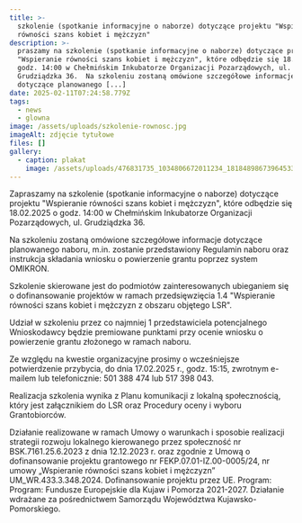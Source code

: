 ```yaml
---
title: >-
  szkolenie (spotkanie informacyjne o naborze) dotyczące projektu "Wspieranie
  równości szans kobiet i mężczyzn" 
description: >-
  praszamy na szkolenie (spotkanie informacyjne o naborze) dotyczące projektu
  "Wspieranie równości szans kobiet i mężczyzn", które odbędzie się 18.02.2025 o
  godz. 14:00 w Chełmińskim Inkubatorze Organizacji Pozarządowych, ul.
  Grudziądzka 36.  Na szkoleniu zostaną omówione szczegółowe informacje
  dotyczące planowanego [...]
date: 2025-02-11T07:24:58.779Z
tags:
  - news
  - glowna
image: /assets/uploads/szkolenie-rownosc.jpg
imageAlt: zdjęcie tytułowe
files: []
gallery:
  - caption: plakat
    image: /assets/uploads/476831735_1034806672011234_1818489867396453388_n.jpg
---
```

Zapraszamy na szkolenie (spotkanie informacyjne o naborze) dotyczące projektu "Wspieranie równości szans kobiet i mężczyzn", które odbędzie się 18.02.2025 o godz. 14:00 w Chełmińskim Inkubatorze Organizacji Pozarządowych, ul. Grudziądzka 36. 

Na szkoleniu zostaną omówione szczegółowe informacje dotyczące planowanego naboru, m.in. zostanie przedstawiony Regulamin naboru oraz instrukcja składania wniosku o powierzenie grantu poprzez system OMIKRON. 

Szkolenie skierowane jest do podmiotów zainteresowanych ubieganiem się o dofinansowanie projektów w ramach przedsięwzięcia 1.4 "Wspieranie równości szans kobiet i mężczyzn z obszaru objętego LSR".

Udział w szkoleniu przez co najmniej 1 przedstawiciela potencjalnego Wnioskodawcy będzie premiowane punktami przy ocenie wniosku o powierzenie grantu złożonego w ramach naboru.

Ze względu na kwestie organizacyjne prosimy o wcześniejsze potwierdzenie przybycia, do dnia 17.02.2025 r., godz. 15:15, zwrotnym e-mailem lub telefonicznie: 501 388 474 lub 517 398 043. 

Realizacja szkolenia wynika z Planu komunikacji z lokalną społecznością, który jest załącznikiem do LSR oraz Procedury oceny i wyboru Grantobiorców.

Działanie realizowane w ramach Umowy o warunkach i sposobie realizacji strategii rozwoju lokalnego kierowanego przez społeczność nr BSK.7161.25.6.2023 z dnia 12.12.2023 r. oraz zgodnie z Umową o dofinansowanie projektu grantowego nr FEKP.07.01-IZ.00-0005/24, nr umowy „Wspieranie równości szans kobiet i mężczyzn” UM_WR.433.3.348.2024. Dofinansowanie projektu przez UE. Program:  Program: Fundusze Europejskie dla Kujaw i Pomorza 2021-2027. Działanie wdrażane za pośrednictwem Samorządu Województwa Kujawsko-Pomorskiego.
